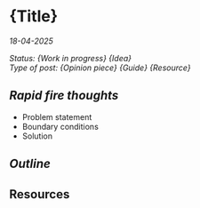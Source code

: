 # {Title}

*18-04-2025*

_Status: {Work in progress} {Idea}_  
_Type of post: {Opinion piece} {Guide} {Resource}_

## *Rapid fire thoughts*

[//]: # ( ToDo: Write!)

- Problem statement
- Boundary conditions
- Solution


## *Outline*

## Resources
